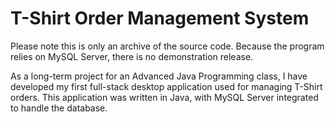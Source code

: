# T-Shirt Order Management System

Please note this is only an archive of the source code. Because the program relies on MySQL Server, there is no demonstration release.

As a long-term project for an Advanced Java Programming class, I have developed my first full-stack desktop application used for managing T-Shirt orders. This application was written in Java, with MySQL Server integrated to handle the database.
